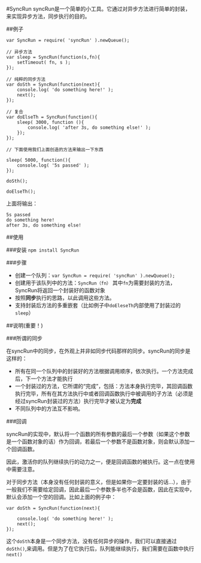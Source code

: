 #SyncRun
syncRun是一个简单的小工具。它通过对异步方法进行简单的封装，来实现异步方法，同步执行的目的。

##例子

	var SyncRun = require( 'syncRun' ).newQueue();

    // 异步方法
    var sleep = SyncRun(function(s,fn){
        setTimeout( fn, s );
    });

    // 纯粹的同步方法
    var doSth = SyncRun(function(next){
        console.log( 'do something here!' );
        next();
    });

    // 复合
    var doElseTh = SyncRun(function(){
        sleep( 3000, function (){
            console.log( 'after 3s, do something else!' );
        });
    });

    // 下面使用我们上面创造的方法来输出一下东西

    sleep( 5000, function(){
        console.log( '5s passed' );
    });
    
    doSth();
    
    doElseTh();
    
上面将输出：

	5s passed
	do something here!
	after 3s, do something else!
	
##使用

###安装
 `npm install SyncRun`

###步骤

* 创建一个队列：`var SyncRun = require( 'syncRun' ).newQueue();`
* 创建用于该队列中的方法：`SyncRun（fn）` 其中`fn`为需要封装的方法，SyncRun将返回一个封装好的函数对象
* 按照**同步**执行的思路，以此调用这些方法。
* 支持封装后方法的多重嵌套（比如例子中`doEleseTh`内部使用了封装过的`sleep`）

##说明(重要！)

###所谓的同步

在syncRun中的同步，在外观上并非如同步代码那样的同步。syncRun的同步是这样的：

* 所有在同一个队列中的封装好的方法根据调用顺序，依次执行。一个方法完成后，下一个方法才能执行
* 一个封装过的方法，它所谓的“完成”，包括：方法本身执行完毕，其回调函数执行完毕，所有在其方法执行中或者回调函数执行中被调用的子方法（必须是经过syncRun封装过的方法）执行完毕才被认定为**完成**
* 不同队列中的方法互不影响。

###回调

syncRun的实现中，默认将一个函数的所有参数的最后一个参数（如果这个参数是一个函数对象的话）作为回调，若最后一个参数不是函数对象，则会默认添加一个回调函数。

因此，激活你的队列继续执行的动力之一，便是回调函数的被执行。这一点在使用中需要注意。

对于同步方法（本身没有任何封装的意义，但是如果你一定要封装的话…），由于一般我们不需要给定回调，因此最后一个参数多半也不会是函数，因此在实现中，默认会添加一个空的回调。比如上面的例子中：

	var doSth = SyncRun(function(next){
    
        console.log( 'do something here!' );
        next();
    });
    
这个`doSth`本身是一个同步方法，没有任何异步的操作，我们可以直接通过`doSth()`,来调用。但是为了在它执行后，队列能继续执行，我们需要在函数中执行`next()`